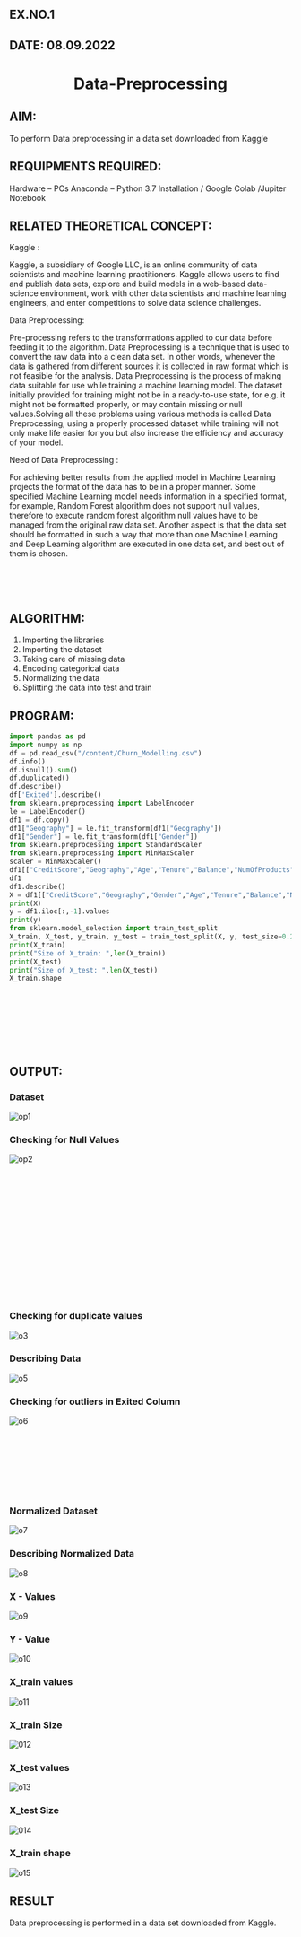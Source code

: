 ## EX.NO.1
## DATE: 08.09.2022
# <p align="center">  Data-Preprocessing</p>

## AIM:

To perform Data preprocessing in a data set downloaded from Kaggle

## REQUIPMENTS REQUIRED:
Hardware – PCs
Anaconda – Python 3.7 Installation / Google Colab /Jupiter Notebook

## RELATED THEORETICAL CONCEPT:

Kaggle :

Kaggle, a subsidiary of Google LLC, is an online community of data scientists and machine learning practitioners. Kaggle allows users to find and publish data sets, explore and build models in a web-based data-science environment, work with other data scientists and machine learning engineers, and enter competitions to solve data science challenges.

Data Preprocessing:

Pre-processing refers to the transformations applied to our data before feeding it to the algorithm. Data Preprocessing is a technique that is used to convert the raw data into a clean data set. In other words, whenever the data is gathered from different sources it is collected in raw format which is not feasible for the analysis.
Data Preprocessing is the process of making data suitable for use while training a machine learning model. The dataset initially provided for training might not be in a ready-to-use state, for e.g. it might not be formatted properly, or may contain missing or null values.Solving all these problems using various methods is called Data Preprocessing, using a properly processed dataset while training will not only make life easier for you but also increase the efficiency and accuracy of your model.

Need of Data Preprocessing :

For achieving better results from the applied model in Machine Learning projects the format of the data has to be in a proper manner. Some specified Machine Learning model needs information in a specified format, for example, Random Forest algorithm does not support null values, therefore to execute random forest algorithm null values have to be managed from the original raw data set.
Another aspect is that the data set should be formatted in such a way that more than one Machine Learning and Deep Learning algorithm are executed in one data set, and best out of them is chosen.

<br>
<br>
<br>

## ALGORITHM:
1. Importing the libraries
2. Importing the dataset
3. Taking care of missing data
4. Encoding categorical data
5. Normalizing the data
6. Splitting the data into test and train

## PROGRAM:
```python
import pandas as pd
import numpy as np
df = pd.read_csv("/content/Churn_Modelling.csv")
df.info()
df.isnull().sum()
df.duplicated()
df.describe()
df['Exited'].describe()
from sklearn.preprocessing import LabelEncoder
le = LabelEncoder()
df1 = df.copy()
df1["Geography"] = le.fit_transform(df1["Geography"])
df1["Gender"] = le.fit_transform(df1["Gender"])
from sklearn.preprocessing import StandardScaler
from sklearn.preprocessing import MinMaxScaler
scaler = MinMaxScaler()
df1[["CreditScore","Geography","Age","Tenure","Balance","NumOfProducts","EstimatedSalary"]] = pd.DataFrame(scaler.fit_transform(df1[["CreditScore","Geography","Age","Tenure","Balance","NumOfProducts","EstimatedSalary"]]))
df1
df1.describe()
X = df1[["CreditScore","Geography","Gender","Age","Tenure","Balance","NumOfProducts","HasCrCard","IsActiveMember","EstimatedSalary"]].values
print(X)
y = df1.iloc[:,-1].values
print(y)
from sklearn.model_selection import train_test_split
X_train, X_test, y_train, y_test = train_test_split(X, y, test_size=0.2)
print(X_train)
print("Size of X_train: ",len(X_train))
print(X_test)
print("Size of X_test: ",len(X_test))
X_train.shape
```



<br>
<br>
<br>
<br>
<br>
<br>

## OUTPUT:
### Dataset
![op1](https://user-images.githubusercontent.com/75235704/191728139-8b634c41-6f69-4a91-9ea9-29bb9fb0d440.png)

### Checking for Null Values
![op2](https://user-images.githubusercontent.com/75235704/191728291-3d272a28-51fb-463b-87f8-fae13a5b1969.png)
<br>
<br><br>
<br>
<br>
<br>
<br>
<br><br>
<br>
<br>
<br>
<br>
<br>
<br>
### Checking for duplicate values
![o3](https://user-images.githubusercontent.com/75235704/191728419-94a14090-eec4-426e-b15e-5d639bdef583.png)

### Describing Data
![o5](https://user-images.githubusercontent.com/75235704/191728554-021bb47b-1533-4f85-b1b1-f7d3d2273b97.png)
### Checking for outliers in Exited Column
![o6](https://user-images.githubusercontent.com/75235704/191728638-8eb5f8ae-d41a-415f-91d2-7313c7208ea8.png)
<br><br>
<br>
<br>
<br>
<br>
<br>
<br>
### Normalized Dataset
![o7](https://user-images.githubusercontent.com/75235704/191728729-614e91ae-a171-427b-9bc7-26c991b91018.png)
### Describing Normalized Data
![o8](https://user-images.githubusercontent.com/75235704/191728804-2df579e0-b1ba-49dc-b997-77ac3e965c53.png)
### X - Values
![o9](https://user-images.githubusercontent.com/75235704/191728909-6e02c07a-85fe-486f-8692-b8d01a93453d.png)
### Y - Value
![o10](https://user-images.githubusercontent.com/75235704/191728999-035b8d96-4ed3-47d4-abaf-93bef67fbf0d.png)
### X_train values
![o11](https://user-images.githubusercontent.com/75235704/191729078-7d4680bc-923d-42a4-a478-5f83b41557b0.png)
### X_train Size
![012](https://user-images.githubusercontent.com/75235704/191729188-a66c3986-9108-4a87-bc0d-02a2d9f715c4.png)
### X_test values
![o13](https://user-images.githubusercontent.com/75235704/191729272-c6b4e916-e53a-4300-8a29-4b6ef9180a7d.png)
### X_test Size
![014](https://user-images.githubusercontent.com/75235704/191729366-ce53b180-b9bb-41b3-a484-9a8780cb0fba.png)
### X_train shape
![o15](https://user-images.githubusercontent.com/75235704/191729464-bb65cc05-12c1-4966-94b8-77025b284123.png)



## RESULT
Data preprocessing is performed in a data set downloaded from Kaggle.

